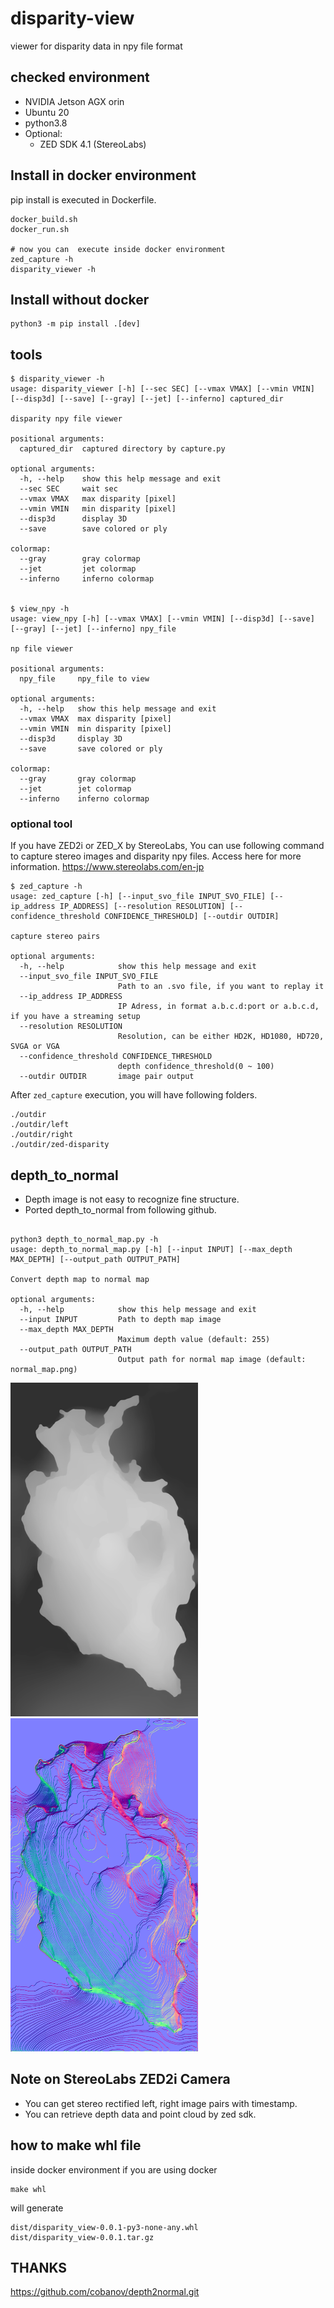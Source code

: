 # disparity-view
viewer for disparity data in npy file format

## checked environment
- NVIDIA Jetson AGX orin
- Ubuntu 20
- python3.8
- Optional:
  - ZED SDK 4.1 (StereoLabs)

## Install in docker environment
pip install is executed in Dockerfile.
```commandline
docker_build.sh
docker_run.sh

# now you can  execute inside docker environment
zed_capture -h
disparity_viewer -h
```

## Install without docker
```commandline
python3 -m pip install .[dev]
```

## tools

```
$ disparity_viewer -h
usage: disparity_viewer [-h] [--sec SEC] [--vmax VMAX] [--vmin VMIN] [--disp3d] [--save] [--gray] [--jet] [--inferno] captured_dir

disparity npy file viewer

positional arguments:
  captured_dir  captured directory by capture.py

optional arguments:
  -h, --help    show this help message and exit
  --sec SEC     wait sec
  --vmax VMAX   max disparity [pixel]
  --vmin VMIN   min disparity [pixel]
  --disp3d      display 3D
  --save        save colored or ply

colormap:
  --gray        gray colormap
  --jet         jet colormap
  --inferno     inferno colormap


$ view_npy -h
usage: view_npy [-h] [--vmax VMAX] [--vmin VMIN] [--disp3d] [--save] [--gray] [--jet] [--inferno] npy_file

np file viewer

positional arguments:
  npy_file     npy_file to view

optional arguments:
  -h, --help   show this help message and exit
  --vmax VMAX  max disparity [pixel]
  --vmin VMIN  min disparity [pixel]
  --disp3d     display 3D
  --save       save colored or ply

colormap:
  --gray       gray colormap
  --jet        jet colormap
  --inferno    inferno colormap

```
### optional tool
If you have ZED2i or ZED_X by StereoLabs,
You can use following command to capture stereo images and disparity npy files.
Access here for more information.
    https://www.stereolabs.com/en-jp

```
$ zed_capture -h
usage: zed_capture [-h] [--input_svo_file INPUT_SVO_FILE] [--ip_address IP_ADDRESS] [--resolution RESOLUTION] [--confidence_threshold CONFIDENCE_THRESHOLD] [--outdir OUTDIR]

capture stereo pairs

optional arguments:
  -h, --help            show this help message and exit
  --input_svo_file INPUT_SVO_FILE
                        Path to an .svo file, if you want to replay it
  --ip_address IP_ADDRESS
                        IP Adress, in format a.b.c.d:port or a.b.c.d, if you have a streaming setup
  --resolution RESOLUTION
                        Resolution, can be either HD2K, HD1080, HD720, SVGA or VGA
  --confidence_threshold CONFIDENCE_THRESHOLD
                        depth confidence_threshold(0 ~ 100)
  --outdir OUTDIR       image pair output

```
After `zed_capture` execution, you will have following folders.
```
./outdir
./outdir/left
./outdir/right
./outdir/zed-disparity
```

## depth_to_normal
- Depth image is not easy to recognize fine structure.
- Ported depth_to_normal from following github.
```commandline

python3 depth_to_normal_map.py -h
usage: depth_to_normal_map.py [-h] [--input INPUT] [--max_depth MAX_DEPTH] [--output_path OUTPUT_PATH]

Convert depth map to normal map

optional arguments:
  -h, --help            show this help message and exit
  --input INPUT         Path to depth map image
  --max_depth MAX_DEPTH
                        Maximum depth value (default: 255)
  --output_path OUTPUT_PATH
                        Output path for normal map image (default: normal_map.png)
```

<img src="test/assets/depth.png" width="300">
<img src="test/assets/normal.png" width="300">

## Note on StereoLabs ZED2i Camera
- You can get stereo rectified left, right image pairs with timestamp.
- You can retrieve depth data and point cloud by zed sdk.

## how to make whl file
inside docker environment if you are using docker
```commandline
make whl
```

will generate
```commandline
dist/disparity_view-0.0.1-py3-none-any.whl
dist/disparity_view-0.0.1.tar.gz
```

## THANKS
https://github.com/cobanov/depth2normal.git
